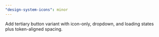 ```yaml
---
"design-system-icons": minor
---
```


Add tertiary button variant with icon-only, dropdown, and loading states plus token-aligned spacing.
